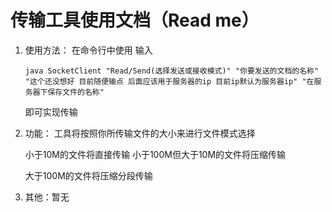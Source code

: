 # 传输工具使用文档（Read me）

1. 使用方法：
   在命令行中使用 输入

   ```null
   java SocketClient "Read/Send(选择发送或接收模式)" "你要发送的文档的名称" "这个还没想好 目前随便输点 后面应该用于服务器的ip 目前ip默认为服务器ip" "在服务器下保存文件的名称" 
   ```

   即可实现传输

   

2. 功能：
   工具将按照你所传输文件的大小来进行文件模式选择

   小于10M的文件将直接传输
   小于100M但大于10M的文件将压缩传输

   大于100M的文件将压缩分段传输

3. 其他：暂无